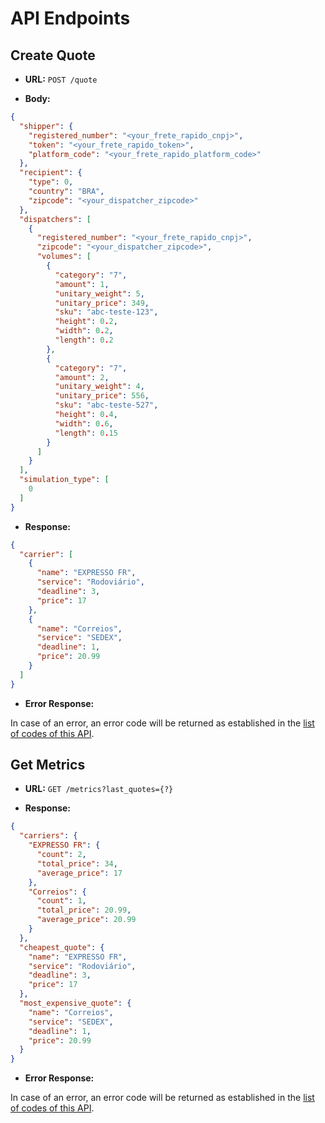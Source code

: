 # API Endpoints

## Create Quote

- **URL:** `POST /quote`

- **Body:**

```json
{
  "shipper": {
    "registered_number": "<your_frete_rapido_cnpj>",
    "token": "<your_frete_rapido_token>",
    "platform_code": "<your_frete_rapido_platform_code>"
  },
  "recipient": {
    "type": 0,
    "country": "BRA",
    "zipcode": "<your_dispatcher_zipcode>"
  },
  "dispatchers": [
    {
      "registered_number": "<your_frete_rapido_cnpj>",
      "zipcode": "<your_dispatcher_zipcode>",
      "volumes": [
        {
          "category": "7",
          "amount": 1,
          "unitary_weight": 5,
          "unitary_price": 349,
          "sku": "abc-teste-123",
          "height": 0.2,
          "width": 0.2,
          "length": 0.2
        },
        {
          "category": "7",
          "amount": 2,
          "unitary_weight": 4,
          "unitary_price": 556,
          "sku": "abc-teste-527",
          "height": 0.4,
          "width": 0.6,
          "length": 0.15
        }
      ]
    }
  ],
  "simulation_type": [
    0
  ]
}
```

- **Response:**

```json
{
  "carrier": [
    {
      "name": "EXPRESSO FR",
      "service": "Rodoviário",
      "deadline": 3,
      "price": 17
    },
    {
      "name": "Correios",
      "service": "SEDEX",
      "deadline": 1,
      "price": 20.99
    }
  ]
}
```

- **Error Response:** 

In case of an error, an error code will be returned as established in the [list of codes of this API](https://dev.freterapido.com/common/codigos_de_resposta/).


## Get Metrics

- **URL:** `GET /metrics?last_quotes={?}`

- **Response:**

```json
{
  "carriers": {
    "EXPRESSO FR": {
      "count": 2,
      "total_price": 34,
      "average_price": 17
    },
    "Correios": {
      "count": 1,
      "total_price": 20.99,
      "average_price": 20.99
    }
  },
  "cheapest_quote": {
    "name": "EXPRESSO FR",
    "service": "Rodoviário",
    "deadline": 3,
    "price": 17
  },
  "most_expensive_quote": {
    "name": "Correios",
    "service": "SEDEX",
    "deadline": 1,
    "price": 20.99
  }
}
```

- **Error Response:** 

In case of an error, an error code will be returned as established in the [list of codes of this API](https://dev.freterapido.com/common/codigos_de_resposta/).

